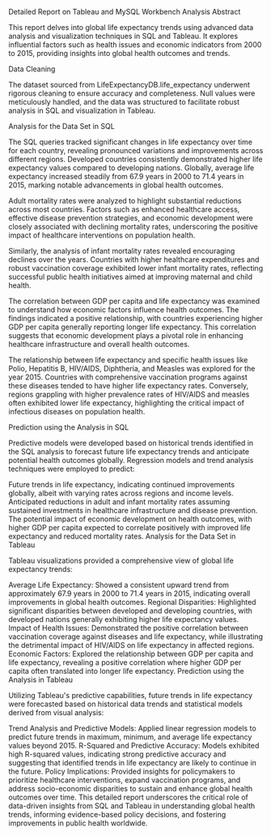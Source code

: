 Detailed Report on Tableau and MySQL Workbench Analysis
Abstract

This report delves into global life expectancy trends using advanced data analysis and visualization techniques in SQL and Tableau. It explores influential factors such as health issues and economic indicators from 2000 to 2015, providing insights into global health outcomes and trends.

Data Cleaning

The dataset sourced from LifeExpectancyDB.life_expectancy underwent rigorous cleaning to ensure accuracy and completeness. Null values were meticulously handled, and the data was structured to facilitate robust analysis in SQL and visualization in Tableau.

Analysis for the Data Set in SQL

The SQL queries tracked significant changes in life expectancy over time for each country, revealing pronounced variations and improvements across different regions. Developed countries consistently demonstrated higher life expectancy values compared to developing nations. Globally, average life expectancy increased steadily from 67.9 years in 2000 to 71.4 years in 2015, marking notable advancements in global health outcomes.

Adult mortality rates were analyzed to highlight substantial reductions across most countries. Factors such as enhanced healthcare access, effective disease prevention strategies, and economic development were closely associated with declining mortality rates, underscoring the positive impact of healthcare interventions on population health.

Similarly, the analysis of infant mortality rates revealed encouraging declines over the years. Countries with higher healthcare expenditures and robust vaccination coverage exhibited lower infant mortality rates, reflecting successful public health initiatives aimed at improving maternal and child health.

The correlation between GDP per capita and life expectancy was examined to understand how economic factors influence health outcomes. The findings indicated a positive relationship, with countries experiencing higher GDP per capita generally reporting longer life expectancy. This correlation suggests that economic development plays a pivotal role in enhancing healthcare infrastructure and overall health outcomes.

The relationship between life expectancy and specific health issues like Polio, Hepatitis B, HIV/AIDS, Diphtheria, and Measles was explored for the year 2015. Countries with comprehensive vaccination programs against these diseases tended to have higher life expectancy rates. Conversely, regions grappling with higher prevalence rates of HIV/AIDS and measles often exhibited lower life expectancy, highlighting the critical impact of infectious diseases on population health.

Prediction using the Analysis in SQL

Predictive models were developed based on historical trends identified in the SQL analysis to forecast future life expectancy trends and anticipate potential health outcomes globally. Regression models and trend analysis techniques were employed to predict:

Future trends in life expectancy, indicating continued improvements globally, albeit with varying rates across regions and income levels.
Anticipated reductions in adult and infant mortality rates assuming sustained investments in healthcare infrastructure and disease prevention.
The potential impact of economic development on health outcomes, with higher GDP per capita expected to correlate positively with improved life expectancy and reduced mortality rates.
Analysis for the Data Set in Tableau

Tableau visualizations provided a comprehensive view of global life expectancy trends:

Average Life Expectancy: Showed a consistent upward trend from approximately 67.9 years in 2000 to 71.4 years in 2015, indicating overall improvements in global health outcomes.
Regional Disparities: Highlighted significant disparities between developed and developing countries, with developed nations generally exhibiting higher life expectancy values.
Impact of Health Issues: Demonstrated the positive correlation between vaccination coverage against diseases and life expectancy, while illustrating the detrimental impact of HIV/AIDS on life expectancy in affected regions.
Economic Factors: Explored the relationship between GDP per capita and life expectancy, revealing a positive correlation where higher GDP per capita often translated into longer life expectancy.
Prediction using the Analysis in Tableau

Utilizing Tableau's predictive capabilities, future trends in life expectancy were forecasted based on historical data trends and statistical models derived from visual analysis:

Trend Analysis and Predictive Models: Applied linear regression models to predict future trends in maximum, minimum, and average life expectancy values beyond 2015.
R-Squared and Predictive Accuracy: Models exhibited high R-squared values, indicating strong predictive accuracy and suggesting that identified trends in life expectancy are likely to continue in the future.
Policy Implications: Provided insights for policymakers to prioritize healthcare interventions, expand vaccination programs, and address socio-economic disparities to sustain and enhance global health outcomes over time.
This detailed report underscores the critical role of data-driven insights from SQL and Tableau in understanding global health trends, informing evidence-based policy decisions, and fostering improvements in public health worldwide.
